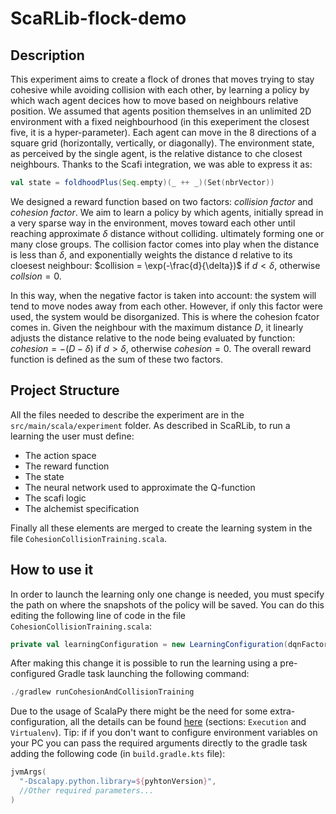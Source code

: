 # ScaRLib-flock-demo

## Description

This experiment aims to create a flock of drones that moves trying to stay cohesive while avoiding collision with each other, by learning a policy by which wach agent decices how to move based on neighbours relative position. We assumed that agents position themselves in an unlimited 2D environment with a fixed neighbourhood (in this exeperiment the closest five, it is a hyper-parameter). Each agent can move in the 8 directions of a square grid (horizontally, vertically, or diagonally). The environment state, as perceived by the single agent, is the relative distance to che closest neighbours. Thanks to the Scafi integration, we was able to express it as:
```scala
val state = foldhoodPlus(Seq.empty)(_ ++ _)(Set(nbrVector))
``` 
We designed a reward function based on two factors: *collision factor* and *cohesion factor*. We aim to learn a policy by which agents, initially spread in a very sparse way in the environment, moves toward each other until reaching approximate $\delta$ distance without colliding. ultimately forming one or many close groups. The collision factor comes into play when the distance is less than $\delta$, and exponentially weights the distance d relative to its cloesest neighbour: $collision = \exp(-\frac{d}{\delta})$ if $d < \delta$, otherwise $collsion = 0$.

In this way, when the negative factor is taken into account: the system will tend to move nodes away from each other. However, if only this factor were used, the system would be disorganized. This is where the cohesion fcator comes in. Given the neighbour with the maximum distance $D$, it linearly adjusts the distance relative to the node being evaluated by function: $cohesion = -(D-\delta)$ if $d > \delta$, otherwise $cohesion = 0$. The overall reward function is defined as the sum of these two factors.

## Project Structure

All the files needed to describe the experiment are in the `src/main/scala/experiment` folder. As described in ScaRLib, to run a learning the user must define: 
- The action space
- The reward function
- The state
- The neural network used to approximate the Q-function
- The scafi logic
- The alchemist specification

Finally all these elements are merged to create the learning system in the file `CohesionCollisionTraining.scala`.

## How to use it 

In order to launch the learning only one change is needed, you must specify the path on where the snapshots of the policy will be saved. You can do this editing the following line of code in the file `CohesionCollisionTraining.scala`:
```scala
private val learningConfiguration = new LearningConfiguration(dqnFactory = new NNFactory, snapshotPath = "path-to-snapshot-folder")
```
After making this change it is possible to run the learning using a pre-configured Gradle task launching the following command:
```powershell
./gradlew runCohesionAndCollisionTraining
```
Due to the usage of ScalaPy there might be the need for some extra-configuration, all the details can be found [here](https://scalapy.dev/docs/) (sections: `Execution` and `Virtualenv`). Tip: if if you don't want to configure environment variables on your PC you can pass the required arguments directly to the gradle task adding the following code (in `build.gradle.kts` file):
```kotlin
jvmArgs(
  "-Dscalapy.python.library=${pyhtonVersion}",
  //Other required parameters...
)
```

